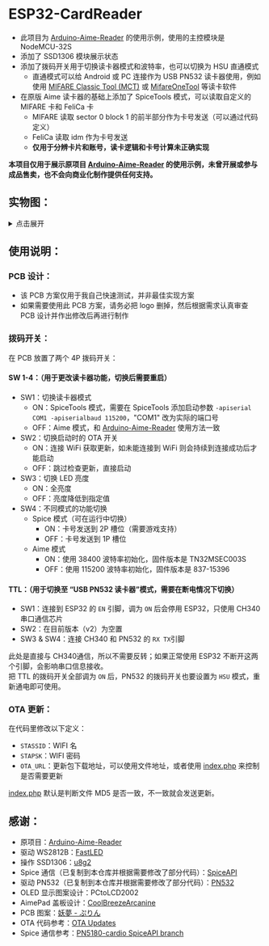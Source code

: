 # ESP32-CardReader

- 此项目为 [Arduino-Aime-Reader](https://github.com/Sucareto/Arduino-Aime-Reader) 的使用示例，使用的主控模块是 NodeMCU-32S
- 添加了 SSD1306 模块展示状态
- 添加了拨码开关用于切换读卡器模式和波特率，也可以切换为 HSU 直通模式
  - 直通模式可以给 Android 或 PC 连接作为 USB PN532 读卡器使用，例如使用 [MIFARE Classic Tool (MCT)](https://github.com/ikarus23/MifareClassicTool) 或 [MifareOneTool](https://github.com/xcicode/MifareOneTool) 等读卡软件
- 在原版 Aime 读卡器的基础上添加了 SpiceTools 模式，可以读取自定义的 MIFARE 卡和 FeliCa 卡
  - MIFARE 读取 sector 0 block 1 的前半部分作为卡号发送（可以通过代码定义）
  - FeliCa 读取 idm 作为卡号发送
  - **仅用于分辨卡片和账号，读卡逻辑和卡号计算未正确实现**

**本项目仅用于展示原项目 [Arduino-Aime-Reader](https://github.com/Sucareto/Arduino-Aime-Reader) 的使用示例，未曾开展或参与成品售卖，也不会向商业化制作提供任何支持。**


## 实物图：
<details><summary>点击展开</summary>
  
![读卡器](https://user-images.githubusercontent.com/28331534/170975617-4c0de22a-8daa-4263-a6b7-a09e974af1d3.jpg)
![拨码开关](https://user-images.githubusercontent.com/28331534/170975647-94706142-f535-4d15-8fc0-86bf5a60257b.jpg)

https://user-images.githubusercontent.com/28331534/170975661-137f3474-f61a-4a4d-8ec2-b13b3c165761.mp4

</details>

## 使用说明：

### PCB 设计：
- 该 PCB 方案仅用于我自己快速测试，并非最佳实现方案
- 如果需要使用此 PCB 方案，请务必把 logo 删掉，然后根据需求认真审查 PCB 设计并作出修改后再进行制作


### 拨码开关：
在 PCB 放置了两个 4P 拨码开关：

#### SW 1-4：（用于更改读卡器功能，切换后需要重启）
- SW1：切换读卡器模式
  - ON：SpiceTools 模式，需要在 SpiceTools 添加启动参数 `-apiserial COM1 -apiserialbaud 115200`，"COM1" 改为实际的端口号
  - OFF：Aime 模式，和 [Arduino-Aime-Reader](https://github.com/Sucareto/Arduino-Aime-Reader) 使用方法一致
- SW2：切换启动时的 OTA 开关
  - ON：连接 WiFi 获取更新，如未能连接到 WiFi 则会持续到连接成功后才能启动
  - OFF：跳过检查更新，直接启动
- SW3：切换 LED 亮度
  - ON：全亮度
  - OFF：亮度降低到指定值
- SW4：不同模式的功能切换
  - Spice 模式（可在运行中切换）
    - ON：卡号发送到 2P 槽位（需要游戏支持）
    - OFF：卡号发送到 1P 槽位
  - Aime 模式
    - ON：使用 38400 波特率初始化，固件版本是 TN32MSEC003S
    - OFF：使用 115200 波特率初始化，固件版本是 837-15396

#### TTL：（用于切换至 “USB PN532 读卡器”模式，需要在断电情况下切换）
- SW1：连接到 ESP32 的 `EN` 引脚，调为 `ON` 后会停用 ESP32，只使用 CH340 串口通信芯片
- SW2：在目前版本（v2）为空置
- SW3 & SW4：连接 CH340 和 PN532 的 `RX TX`引脚

此处是直接与 CH340通信，所以不需要反转；如果正常使用 ESP32 不断开这两个引脚，会影响串口信息接收。  
把 TTL 的拨码开关全部调为 `ON` 后，PN532 的拨码开关也要设置为 `HSU` 模式，重新通电即可使用。

### OTA 更新：
在代码里修改以下定义：
- `STASSID`：WIFI 名
- `STAPSK`：WIFI 密码
- `OTA_URL`：更新包下载地址，可以使用文件地址，或者使用 [index.php](OTA/index.php) 来控制是否需要更新

[index.php](OTA/index.php) 默认是判断文件 MD5 是否一致，不一致就会发送更新。

## 感谢：

- 原项目：[Arduino-Aime-Reader](https://github.com/Sucareto/Arduino-Aime-Reader)
- 驱动 WS2812B：[FastLED](https://github.com/FastLED/FastLED)
- 操作 SSD1306：[u8g2](https://github.com/olikraus/u8g2)
- Spice 通信（已复制到本仓库并根据需要修改了部分代码）：[SpiceAPI](https://github.com/spicetools/spicetools/tree/master/api/resources/arduino) 
- 驱动 PN532（已复制到本仓库并根据需要修改了部分代码）：[PN532](https://github.com/elechouse/PN532)
- OLED 显示图案设计：PCtoLCD2002
- AimePad 盖板设计：[CoolBreezeArcanine](https://github.com/CoolBreezeArcanine)
- PCB 图案：[妖夢 - ぷりん](https://www.pixiv.net/artworks/87578487)
- OTA 代码参考：[OTA Updates](https://arduino-esp8266.readthedocs.io/en/latest/ota_updates/readme.html#http-server)
- Spice 通信参考：[PN5180-cardio SpiceAPI branch](https://github.com/CrazyRedMachine/PN5180-cardio/tree/SpiceAPI)
